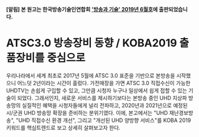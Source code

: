 

**[알림] 본 원고는 한국방송기술인연합회 ['방송과 기술' 2019년 6월호](http://tech.kobeta.com/%eb%b0%a9%ec%86%a1%ea%b3%bc%ea%b8%b0%ec%88%a0-2017%eb%85%84-5%ec%9b%94%ed%98%b8vol-257-%ec%95%88%eb%82%b4-2/)에 출판되었습니다.**

# ATSC3.0 방송장비 동향 / KOBA2019 출품장비를 중심으로

우리나라에서 세계 최초로 2017년 5월에 ATSC 3.0 표준을 기반으로 본방송을 시작했으니 어느덧 2년이라는 시간이 흘렀다. 가전매장을 가면 ATSC 3.0 직접수신이 가능한 UHDTV는 손쉽게 구입할 수 있고, 그만큼 시청자 누구나 일상에서 쉽게 접할 수 있는 기술이 되었다. 그래서인지, 새로운 서비스를 제시하기보다는 본방송 중인 UHD 지상파 방송망의 실질적인 혜택을 시청자들에게 널리 전파하고, 2020년과 2021년으로 예정된 시/군권 UHD 방송망 확장을 준비하는 분위기였다. 이에, 본고에서는 "UHD 재난경보방송", "UHD 직접수신 환경 개선", 그리고 "개선된 UHD 양방향 서비스"를 KOBA 2019 키워드를 핵심트렌드로 보고 상세히 살펴보고자 한다.
